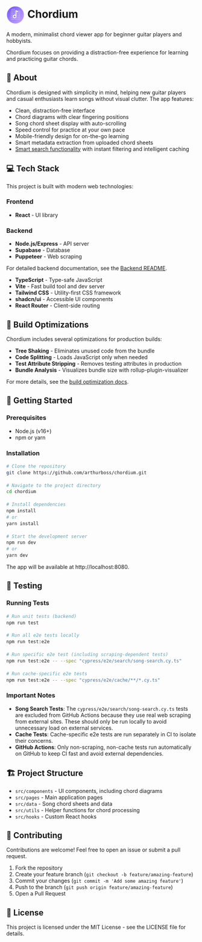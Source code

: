 <h1>
  <img src="./public/favicon-180.png" alt="Chordium Logo" width="48" style="vertical-align: middle; margin-right: 8px;" />Chordium
</h1>

A modern, minimalist chord viewer app for beginner guitar players and hobbyists. 

Chordium focuses on providing a distraction-free experience for learning and practicing guitar chords.

## 🎯 About

Chordium is designed with simplicity in mind, helping new guitar players and casual enthusiasts learn songs without visual clutter. The app features:

- Clean, distraction-free interface
- Chord diagrams with clear fingering positions
- Song chord sheet display with auto-scrolling
- Speed control for practice at your own pace
- Mobile-friendly design for on-the-go learning
- Smart metadata extraction from uploaded chord sheets
- [Smart search functionality](./SEARCH-GUIDE.md) with instant filtering and intelligent caching

## 💻 Tech Stack

This project is built with modern web technologies:

### Frontend
- **React** - UI library

### Backend
- **Node.js/Express** - API server
- **Supabase** - Database
- **Puppeteer** - Web scraping

For detailed backend documentation, see the [Backend README](./backend/README.md).
- **TypeScript** - Type-safe JavaScript
- **Vite** - Fast build tool and dev server
- **Tailwind CSS** - Utility-first CSS framework
- **shadcn/ui** - Accessible UI components
- **React Router** - Client-side routing

## 🔧 Build Optimizations

Chordium includes several optimizations for production builds:

- **Tree Shaking** - Eliminates unused code from the bundle
- **Code Splitting** - Loads JavaScript only when needed
- **Test Attribute Stripping** - Removes testing attributes in production
- **Bundle Analysis** - Visualizes bundle size with rollup-plugin-visualizer

For more details, see the [build optimization docs](./docs/build-optimizations.md).

## 🚀 Getting Started

### Prerequisites

- Node.js (v16+)
- npm or yarn

### Installation

```sh
# Clone the repository
git clone https://github.com/arthurboss/chordium.git

# Navigate to the project directory
cd chordium

# Install dependencies
npm install
# or
yarn install

# Start the development server
npm run dev
# or
yarn dev
```

The app will be available at http://localhost:8080.

## 🧪 Testing

### Running Tests

```sh
# Run unit tests (backend)
npm run test

# Run all e2e tests locally 
npm run test:e2e

# Run specific e2e test (including scraping-dependent tests)
npm run test:e2e -- --spec "cypress/e2e/search/song-search.cy.ts"

# Run cache-specific e2e tests
npm run test:e2e -- --spec "cypress/e2e/cache/**/*.cy.ts"
```

### Important Notes

- **Song Search Tests**: The `cypress/e2e/search/song-search.cy.ts` tests are excluded from GitHub Actions because they use real web scraping from external sites. These should only be run locally to avoid unnecessary load on external services.
- **Cache Tests**: Cache-specific e2e tests are run separately in CI to isolate their concerns.
- **GitHub Actions**: Only non-scraping, non-cache tests run automatically on GitHub to keep CI fast and avoid external dependencies.

## 🏗️ Project Structure

- `src/components` - UI components, including chord diagrams
- `src/pages` - Main application pages
- `src/data` - Song chord sheets and data
- `src/utils` - Helper functions for chord processing
- `src/hooks` - Custom React hooks

## 🤝 Contributing

Contributions are welcome! Feel free to open an issue or submit a pull request.

1. Fork the repository
2. Create your feature branch (`git checkout -b feature/amazing-feature`)
3. Commit your changes (`git commit -m 'Add some amazing feature'`)
4. Push to the branch (`git push origin feature/amazing-feature`)
5. Open a Pull Request

## 📄 License

This project is licensed under the MIT License - see the LICENSE file for details.
